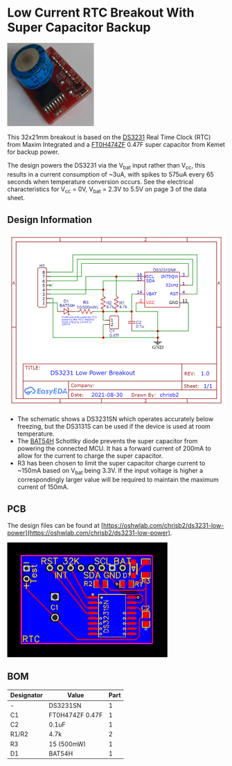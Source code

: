 # Low Current RTC Breakout With Super Capacitor Backup

<img src="rtc-ds3231-breakout.jpg" width="200">

This 32x21mm breakout is based on the [DS3231](docs/DS3231.pdf) Real Time Clock (RTC) from Maxim Integrated and a [FT0H474ZF](docs/FT0H474ZF.pdf) 0.47F super capacitor from Kemet for backup power.

The design powers the DS3231 via the V<sub>bat</sub> input rather than V<sub>cc</sub>, this results in a current consumption of ~3uA, with spikes to 575uA every 65 seconds when temperature conversion occurs. See the electrical characteristics for V<sub>cc</sub> = 0V, V<sub>bat</sub> = 2.3V to 5.5V on page 3 of the data sheet.

## Design Information

![Schematic](rtc-ds3231-schematic.png)

* The schematic shows a DS3231SN which operates accurately below freezing, but the DS3131S can be used if the device is used at room temperature.
* The [BAT54H](docs/BAT54H.pdf) Schottky diode prevents the super capacitor from powering the connected MCU. It has a forward current of 200mA to allow for the current to charge the super capacitor.
* R3 has been chosen to limit the super capacitor charge current to ~150mA based on V<sub>bat</sub> being 3.3V. If the input voltage is higher a correspondingly larger value will be required to maintain the maximum current of 150mA.

## PCB

The design files can be found at [https://oshwlab.com/chrisb2/ds3231-low-power](https://oshwlab.com/chrisb2/ds3231-low-power).

![PCB](rtc-ds3231-pcb.png)

## BOM

| Designator | Value | Part |
|------|-------|----------|
| - | DS3231SN | 1 |
| C1 | FT0H474ZF 0.47F | 1 |
| C2 | 0.1uF | 1 |
| R1/R2 | 4.7k | 2 |
| R3 | 15 (500mW) | 1|
| D1 | BAT54H | 1|
